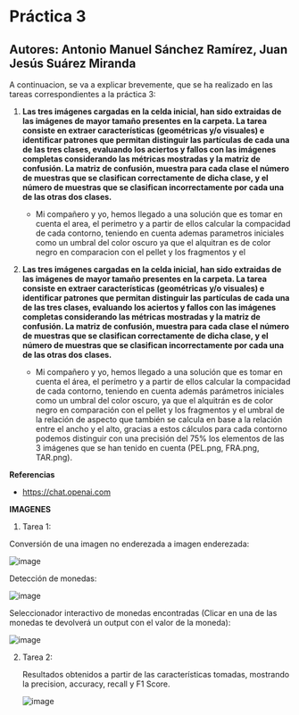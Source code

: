 # Práctica 3

## Autores: Antonio Manuel Sánchez Ramírez, Juan Jesús Suárez Miranda

A continuacion, se va a explicar brevemente, que se ha realizado en las tareas correspondientes a la práctica 3:

1. **Las tres imágenes cargadas en la celda inicial, han sido extraidas de las imágenes de mayor tamaño presentes en la carpeta. La tarea consiste en extraer características (geométricas y/o visuales) e identificar patrones que permitan distinguir las partículas de cada una de las tres clases, evaluando los aciertos y fallos con las imágenes completas considerando las métricas mostradas y la matriz de confusión. La matriz de confusión, muestra para cada clase el número de muestras que se clasifican correctamente de dicha clase, y el número de muestras que se clasifican incorrectamente por cada una de las otras dos clases.**
   
     - Mi compañero y yo, hemos llegado a una solución que es tomar en cuenta el area, el perimetro y a partir de ellos calcular la compacidad de cada contorno, teniendo en cuenta ademas parametros iniciales como un umbral del color oscuro ya que el alquitran es de color negro en comparacion con el pellet y los fragmentos y el 

2. **Las tres imágenes cargadas en la celda inicial, han sido extraidas de las imágenes de mayor tamaño presentes en la carpeta. La tarea consiste en extraer características (geométricas y/o visuales) e identificar patrones que permitan distinguir las partículas de cada una de las tres clases, evaluando los aciertos y fallos con las imágenes completas considerando las métricas mostradas y la matriz de confusión. La matriz de confusión, muestra para cada clase el número de muestras que se clasifican correctamente de dicha clase, y el número de muestras que se clasifican incorrectamente por cada una de las otras dos clases.**
   
    - Mi compañero y yo, hemos llegado a una solución que es tomar en cuenta el área, el perímetro y a partir de ellos calcular la compacidad de cada contorno, teniendo en cuenta además parámetros iniciales como un umbral del color oscuro, ya que el alquitrán es de color negro en comparación con el pellet y los fragmentos y el umbral de la relación de aspecto que también se calcula en base a la relación entre el ancho y el alto, gracias a estos cálculos para cada contorno podemos distinguir con una precisión del 75% los elementos de las 3 imágenes que se han tenido en cuenta (PEL.png, FRA.png, TAR.png).

**Referencias**
- https://chat.openai.com

**IMAGENES**

1. Tarea 1:

  Conversión de una imagen no enderezada a imagen enderezada:

  ![image](https://github.com/user-attachments/assets/cede6cc6-e367-4fd3-be75-b8c2f110b0fe)

  Detección de monedas:
  
  ![image](https://github.com/user-attachments/assets/571fa1d2-8c40-4ac4-9ab5-a6dd24c6ebf7)

  Seleccionador interactivo de monedas encontradas (Clicar en una de las monedas te devolverá un output con el valor de la moneda):

  ![image](https://github.com/user-attachments/assets/d2ef1ff2-9928-4a8d-acef-ecc91f936fa2)

2. Tarea 2:

   Resultados obtenidos a partir de las características tomadas, mostrando la precision, accuracy, recall y F1 Score.

   ![image](https://github.com/user-attachments/assets/51ca58b6-bd83-4b23-8b4b-eb90dd5aaebb)



 
